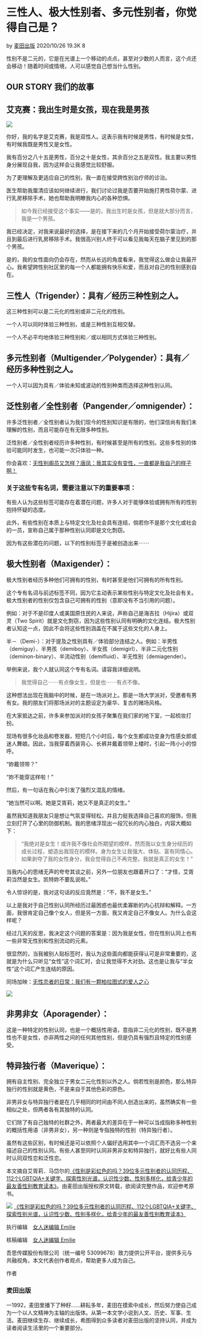 # 三性人、极大性别者、多元性别者，你觉得自己是？

by [麦田出版](https://www.womany.net/authors/ryenews?ref=s_a_author) 2020/10/26 19.3K 8

性别不是二元的，它是在光谱上一个移动的点点，甚至对少数的人而言，这个点还会移动！随着时间或情境，人可以感觉自己想当什么性别。

## OUR STORY 我们的故事

## 艾克赛：我出生时是女孩，现在我是男孩

![](https://womany.net/cdn-cgi/image/w=800,fit=scale-down/https://castle.womany.net/images/content/pictures/117086/womany_03_1603682947-206683-0042-9897.jpg)

你好，我的名字是艾克赛，我是双性人。这表示我有时候是男性，有时候是女性，有时候我既是男性又是女性。

我有百分之八十五是男性，百分之十是女性，其余百分之五是双性。我主要以男性身分展现自我，因为这样会让我感觉比较舒服。

为了更理解及更适应自己的性别，我一直在接受跨性别治疗师的诊治。

医生帮助我厘清应该如何继续进行，我们讨论过我是否要开始施打男性荷尔蒙、进行乳房移除手术，她也帮助我明瞭我内心的各种恐惧。

> 如今我已经接受这个事实——是的，我出生时是女孩，但是就大部分而言，我是一个男孩。

我已经决定，对我来说最好的选择，是在接下来的几个月开始接受荷尔蒙治疗，并且到最后进行乳房移除手术。我很高兴别人终于可以看见我每天在脑子里见到的那个男孩。

是的，我的女性面向仍会存在，然而从长远的角度看来，我觉得这么做会让我最开心。我希望跨性别社区里的每一个人都能拥有快乐和爱，而且对自己的性别感到自在。

## 三性人（Trigender）：具有／经历三种性别之人。

这三种性别可以是二元化的性别或非二元化的性别。

一个人可以同时体验三种性别，或是三种性别互相交替。

一个人不必平均地体验三种性别和／或以相同方式体验三种性别。

## 多元性别者（Multigender／Polygender）：具有／经历多种性别之人。

一个人可以因为具有／体验未知或波动的性别种类而选择这种性别认同。

## 泛性别者／全性别者（Pangender／omnigender）：

许多泛性别者／全性别者认为我们现今的性别知识是有限的，他们深信尚有我们未理解的性别，而且可能存在有无限多种性别。

泛性别者／全性别者经历许多种性别，有时候甚至是所有的性别。这些多性别的体验可能同时发生，也可能一次只体验一种。

你会喜欢：[无性别阁员又怎样？唐凤：我其实没有变性，一直都是我自己的样子啊！](https://womany.net/read/article/23481?ref=readout_text)

### 关于这些专有名词，需要注意以下的重要事项：

有些人认为这些标签可能存在着潜在问题，许多人对于能够体验或拥有所有的性别抱持怀疑的态度。

此外，有些性别在本质上与特定文化及社会具有连结，倘若你不是那个文化或社会的一员，宣称自己属于那种性别认同即是文化剽窃。

因为有这些潜在的问题，以下的性别标签于是被创造出来⋯⋯

## 极大性别者（Maxigender）：

极大性别者经历多种他们可拥有的性别，有时甚至是他们可拥有的所有性别。

这个专有名词与前述标签不同，因为它主动表示某些性别与特定文化及社会有关。极大性别者的性别仅包含自己可拥有的性别（意即没有不当引用的问题）。

例如：对于不是印度人或美国原住民的人来说，声称自己是海吉拉（Hijira）或双灵（Two Spirit）就是文化剽窃，因为这些性别认同有明确的文化连结。极大性别者认知这一点，因此不会将这些性别涵盖在不属于这些文化的人身上。

半－（Demi-）：对于提及之性别具有／体验部分连结之人。例如：半男性（demiguy）、半男孩（demiboy）、半女孩（demigirl）、半非二元化性别（deminon-binary）、半流动性别（demifluid）、半无性别（demiagender）。

举例来说，我个人就认同这个专有名词。请容我详细说明。

> 我觉得自己⋯⋯有点像女生，但是也⋯⋯有点不像。

这种想法出现在我脑中的时候，是在一场派对上。那是一场大学派对，受邀者有男有女。我的朋友们将那场派对的主题设定为豪华、复古的赌场风格。

在大家抵达之前，许多来参加派对的女孩子聚集在我们家的地下室，一起梳妆打扮。

现场有很多化妆品和卷发器，短短几个小时后，每个女生都成功变身为性感女郎或迷人舞娘。因此，当我穿着西装背心、长裤并戴着领带上楼时，引起一阵小小的惊呼。

“妳戴领带？”

“妳不能穿这样啦！”

然后，有一句话在我心中引发了强烈又混乱的情绪。

“她当然可以啊。她是艾胥莉，她又不是真正的女生。”

虽然我知道我朋友只是想让气氛变得轻松，并且力挺我选择自己喜欢的服饰，但我立刻打开了心里的防御机制。我的思绪浮现出一段冗长的内心独白，内容大概如下：

> “我绝对是女生！或许我不像社会所期望的模样，然而我以女生身分经历的成长过程，塑造出我现在的模样。身为女生让我强大、体贴、富有同情心。如果剥夺了我的女性身分，我会觉得自己不再完整。我就是真正的女生！”

当我内心的思绪无声的夸夸其谈之前，另外一位朋友也跟着开口了：“才怪，艾胥莉当然是女生。凯特妳不要乱说啦。”

令人惊讶的是，我对这句话的反应竟然是：“不，我不是女生。”

以上是我对于自己性别认同所经历过最困惑也最优柔寡断的内心抗辩和解释。一方面，我很肯定自己像个女人，但是另一方面，我又肯定自己不像女人。为什么会这样呢？

经过几天的反思，我决定这个问题的答案是：因为我是女性，但在性别认同上也有一些非常无性别和性别流动的元素。

很显然的，当我被别人贴标签时，我认为这些面向都能获得认可是非常重要的，这就是为什么只听见“女性”这个词汇时，会让我觉得不大对劲。这也是让我与“半女性”这个词汇产生连结的原因。

同场加映：[无性恋者的日常：我们有一颗柏拉图式的爱人之心](https://womany.net/read/article/25520?ref=readout_text)

![](https://cdn-images-1.medium.com/v2/resize:fit:1200/format:webp/1*sa0tpInnvSLaIwtqM-pC8A.png)

## 非男非女（Aporagender）：

这是一种特定的性别认同，也是一个概括性用语，意指非二元化的性别，既不是男性也不是女性，亦非两性之间的任何其他性别，但是仍具有强烈且特定的性别感受。

## 特异独行者（Maverique）：

拥有自主性别、完全独立于男女二元化性别以外之人。倘若性别是颜色，那么特异独行的性别就是黄色，不是来自于其他色彩的原色。

非男非女与特异独行者是在几乎相同的时间由不同人创造出来的，虽然确实有一些相似之处，但两者各有其独特的认同。

它们除了有自己独特的社群之外，两者最大的差异在于一种可以当成指称多种性别的概括性用语（非男非女），另一种则是专指独特的性别（特异独行者）。

虽然有这些区别，有时候还是可以依照个人偏好选用其中一个词汇而不选另一个来描述自己的性别认同。有些人甚至同时认同非男非女和特异独行，就好比有些人同时认同双性恋和泛性恋。

本文摘自艾胥莉．马岱尔的[《性别是彩虹色的吗？39位多元性别者的认同历程、112个LGBTQIA+关键字、探索性别光谱，认识性少数、性别多样化，给青少年的最友善性别教育读本》](https://www.taaze.tw/apredir.html?125447436/https://www.taaze.tw/goods/11100918051.html?)。由麦田出版授权原文转载，欲阅读完整作品，欢迎参考原书。

![](https://cdn-images-1.medium.com/v2/resize:fit:1200/format:webp/1*sa0tpInnvSLaIwtqM-pC8A.png) [《性别是彩虹色的吗？39位多元性别者的认同历程、112个LGBTQIA+关键字、探索性别光谱，认识性少数、性别多样化，给青少年的最友善性别教育读本》](https://www.taaze.tw/apredir.html?125447436/https://www.taaze.tw/goods/11100918051.html?)

执行编辑　[女人迷编辑 Emilie](https://womany.net/authors/emilie?ref=s_a_editor)

核稿编辑　[女人迷编辑 Emilie](https://womany.net/authors/emilie?ref=s_a_editor)

吾思传媒股份有限公司（统一编号 53099678）致力提供公开平台，提供多元与共融视角，本文代表创作者观点，帮助更多人成为自己。

作者

### 麦田出版

一1992，麦田里播下了种籽……耕耘多年，麦田在摸索中成长，然后努力使自己成为一个以人文精神为主轴的出版体。从第一本文学小说到人文、历史、军事、生活。麦田继续生存、继续成长，希图得到众多读者对麦田出版的坚持认同，并成为读者阅读生活里的一个重要部分。